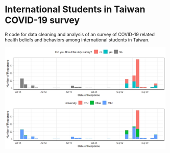 # International Students in Taiwan COVID-19 survey
R code for data cleaning and analysis of an survey of COVID-19 related health beliefs and behaviors among international students in Taiwan. 

<img src="https://github.com/Russell-Shean/int_students_covid_survey/raw/main/figures/responseplot1.jpeg"/>
